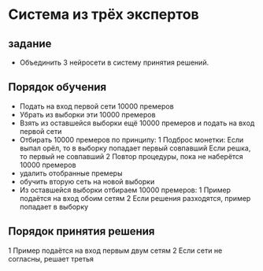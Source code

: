 #  Система из трёх экспертов

## задание
+ Объединить 3 нейросети в систему принятия решений.

## Порядок обучения
+ Подать на вход первой сети 10000 премеров
+ Убрать из выборки эти 10000 премеров
+ Взять из оставшейся выборки ещё 10000 премеров и подать на вход первой сети
+ Отбирать 10000 премеров по принципу:
    1 Подброс монетки:
Если выпал орёл, то в выборку попадает первый совпавший
Если решка, то первый не совпавший
    2 Повтор процедуры, пока не наберётся 10000 премеров
+ удалить отобранные премеры
+ обучить вторую сеть на новой выборки
+ Из оставшейся выборки отбираем 10000 премеров:
1 Пример подаётся на вход обоим сетям
2 Если решения разходятся, пример попадает в выборку

## Порядок принятия решения
1 Пример подаётся на вход первым двум сетям
2 Если сети не согласны, решает третья
